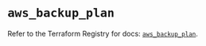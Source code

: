 # `aws_backup_plan`

Refer to the Terraform Registry for docs: [`aws_backup_plan`](https://registry.terraform.io/providers/hashicorp/aws/5.62.0/docs/resources/backup_plan).
